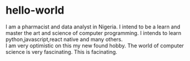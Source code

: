 # hello-world
I am a pharmacist and data analyst in Nigeria. I intend to be a learn and master the art and science of computer programming. 
I intends to learn python,javascript,react native and many others.  
I am very optimistic on this my new found hobby.
The world of computer science is very fascinating.
This is facinating.